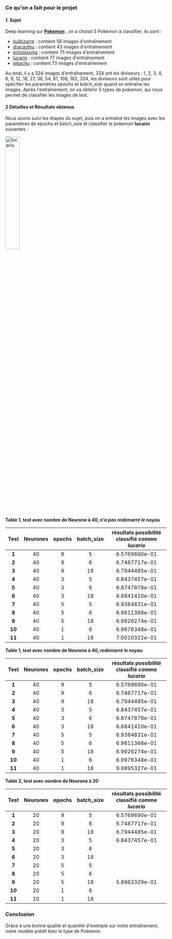 ### Ce qu'on a fait pour le projet

#### 1. Sujet

Deep learning sur **[Pokemon](https://www.pokepedia.fr/Pok%C3%A9mon_Wiki)** , on a choisit 5 Pokemon à classifier, ils sont : 

- [bulbizarre](<https://www.pokepedia.fr/Bulbizarre>) : contient 56 images d'entraînement
- [dracaufeu](<https://www.pokepedia.fr/Dracaufeu>) : contient 43 images d'entraînement
- [ectoplasma](<https://www.pokepedia.fr/Ectoplasma>) : contient 75 images d'entraînement
- [lucario](<https://www.pokepedia.fr/Lucario>) : contient 77 images d'entraînement
- [pikachu](<https://www.pokepedia.fr/Pikachu>) : contient 73 images d'entraînement

Au total, il y a 324 images d'entraînement, 324 ont les diviseurs : 1, 2, 3, 4, 6, 9, 12, 18, 27, 36, 54, 81, 108, 162, 324, les diviseurs sont utiles pour spécifier les paramètres *epochs* et *batch_size* quand on entraîne les images. Après l'entraînement, on va obtenir 5 types de *pokemon*, qui nous permet de classifier les images de test.

#### 2 Détailles et Résultats obtenus

Nous avons suivi les étapes du sujet, puis on a entraîné les images avec les paramètres de epochs et batch_size et classifier le pokemon **lucario** suivantes :

<img src="D:\M2_STL-INSTA\DAR\DeepLearning\Projet\test_images\b4053342dae7f24a8294e6dbb6b53e9e.jpg" width="30%" title="lucario">

**Table 1, test avec nombre de Neurone à 40, *n'a pas redémarré le noyau***

|  Test  | Neurones | epochs | batch_size | résultats possibilité classifié comme *_lucario_* |
| :----: | :------: | :----: | :--------: | :-----------------------------------------------: |
| **1**  |    40    |   9    |     5      |                   6.5769690e-01                   |
| **2**  |    40    |   9    |     6      |                   6.7487717e-01                   |
| **3**  |    40    |   9    |     18     |                   6.7944485e-01                   |
| **4**  |    40    |   3    |     5      |                   6.8437457e-01                   |
| **5**  |    40    |   3    |     6      |                   6.8747878e-01                   |
| **6**  |    40    |   3    |     18     |                   6.8841410e-01                   |
| **7**  |    40    |   5    |     5      |                   6.9384831e-01                   |
| **8**  |    40    |   5    |     6      |                   6.9811368e-01                   |
| **9**  |    40    |   5    |     18     |                   6.9926274e-01                   |
| **10** |    40    |   1    |     6      |                   6.9976348e-01                   |
| **11** |    40    |   1    |     18     |                   7.0010322e-01                   |



**Table 1, test avec nombre de Neurone à 40, *redémarré le noyau***

|  Test  | Neurones | epochs | batch_size | résultats possibilité classifié comme *lucario* |
| :----: | :------: | :----: | :--------: | :---------------------------------------------: |
| **1**  |    40    |   9    |     5      |                  6.5769690e-01                  |
| **2**  |    40    |   9    |     6      |                  6.7487717e-01                  |
| **3**  |    40    |   9    |     18     |                  6.7944485e-01                  |
| **4**  |    40    |   3    |     5      |                  6.8437457e-01                  |
| **5**  |    40    |   3    |     6      |                  6.8747878e-01                  |
| **6**  |    40    |   3    |     18     |                  6.8841410e-01                  |
| **7**  |    40    |   5    |     5      |                  6.9384831e-01                  |
| **8**  |    40    |   5    |     6      |                  6.9811368e-01                  |
| **9**  |    40    |   5    |     18     |                  6.9926274e-01                  |
| **10** |    40    |   1    |     6      |                  6.9976348e-01                  |
| **11** |    40    |   1    |     18     |                  9.9995327e-01                  |





**Table 2, test avec nombre de Neurone à 20**

|  Test  | Neurones | epochs | batch_size | résultats possibilité classifié comme *lucario* |
| :----: | :------: | :----: | :--------: | :---------------------------------------------: |
| **1**  |    20    |   9    |     5      |                  6.5769690e-01                  |
| **2**  |    20    |   9    |     6      |                  6.7487717e-01                  |
| **3**  |    20    |   9    |     18     |                  6.7944485e-01                  |
| **4**  |    20    |   3    |     5      |                  6.8437457e-01                  |
| **5**  |    20    |   3    |     6      |                                                 |
| **6**  |    20    |   3    |     18     |                                                 |
| **7**  |    20    |   5    |     5      |                                                 |
| **8**  |    20    |   5    |     6      |                                                 |
| **9**  |    20    |   5    |     18     |                  5.8963329e-01                  |
| **10** |    20    |   1    |     6      |                                                 |
| **11** |    20    |   1    |     18     |                                                 |

### Conclusion

Grâce à une bonne qualité et quantité d'exemple sur notre entraînement, notre modèle prédit bien le type de Pokemon